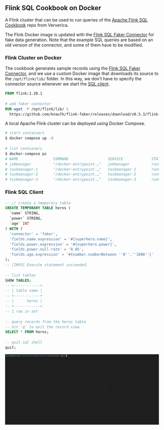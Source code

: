 ## Flink SQL Cookbook on Docker

A Flink cluster that can be used to run queries of the [Apache Flink SQL Cookbook](https://github.com/ververica/flink-sql-cookbook/tree/main) repo from Ververica.

The Flink Docker image is updated with the [Flink SQL Faker Connector](https://github.com/knaufk/flink-faker) for fake data generation. Note that the example SQL queries are based on an old version of the connector, and some of them have to be modified.

### Flink Cluster on Docker

The cookbook generates sample records using the [Flink SQL Faker Connector](https://github.com/knaufk/flink-faker), and we use a custom Docker image that downloads its source to the `/opt/flink/lib/` folder. In this way, we don't have to specify the connector source whenever we start the [SQL client](https://nightlies.apache.org/flink/flink-docs-master/docs/dev/table/sqlclient/).

```Dockerfile
FROM flink:1.20.1

# add faker connector
RUN wget -P /opt/flink/lib/ \
  https://github.com/knaufk/flink-faker/releases/download/v0.5.3/flink-faker-0.5.3.jar
```

A local Apache Flink cluster can be deployed using Docker Compose.

```bash
# start containers
$ docker compose up -d

# list containers
$ docker-compose ps
# NAME                COMMAND                  SERVICE             STATUS              PORTS
# jobmanager          "/docker-entrypoint.…"   jobmanager          running (healthy)   6123/tcp, 0.0.0.0:8081->8081/tcp, :::8081->8081/tcp
# taskmanager-1       "/docker-entrypoint.…"   taskmanager-1       running             6123/tcp, 8081/tcp
# taskmanager-2       "/docker-entrypoint.…"   taskmanager-2       running             6123/tcp, 8081/tcp
# taskmanager-3       "/docker-entrypoint.…"   taskmanager-3       running             6123/tcp, 8081/tcp
```

### Flink SQL Client

```sql
-- // create a temporary table
CREATE TEMPORARY TABLE heros (
  `name` STRING,
  `power` STRING,
  `age` INT
) WITH (
  'connector' = 'faker',
  'fields.name.expression' = '#{superhero.name}',
  'fields.power.expression' = '#{superhero.power}',
  'fields.power.null-rate' = '0.05',
  'fields.age.expression' = '#{number.numberBetween ''0'',''1000''}'
);
-- [INFO] Execute statement succeeded.

-- list tables
SHOW TABLES;
-- +------------+
-- | table name |
-- +------------+
-- |      heros |
-- +------------+
-- 1 row in set

-- query records from the heros table
-- hit 'q' to exit the record view
SELECT * FROM heros;

-- quit sql shell
quit;
```

![](./img/sql-client.gif#center)
